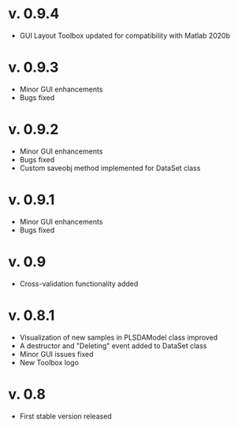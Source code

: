 v. 0.9.4
========
* GUI Layout Toolbox updated for compatibility with Matlab 2020b

v. 0.9.3
========
* Minor GUI enhancements
* Bugs fixed

v. 0.9.2
========
* Minor GUI enhancements
* Bugs fixed
* Custom saveobj method implemented for DataSet class

v. 0.9.1
========
* Minor GUI enhancements
* Bugs fixed

v. 0.9
========
* Cross-validation functionality added

v. 0.8.1
========
* Visualization of new samples in PLSDAModel class improved
* A destructor and "Deleting" event added to DataSet class
* Minor GUI issues fixed
* New Toolbox logo

v. 0.8
========
* First stable version released